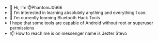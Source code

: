 - 👋 Hi, I’m @PhantomJ0666
- 👀 I’m interested in learning absolutely anything 
and everything I can.
- 🌱 I’m currently learning Bluetooth Hack Tools
- I hope that some tools are capable of Android without
root or superuser permissions
- 📫 How to reach me is on messenger name is Jezter Stevo


